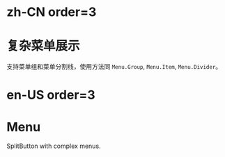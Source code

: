 # zh-CN order=3

# 复杂菜单展示

支持菜单组和菜单分割线，使用方法同 `Menu.Group`, `Menu.Item`, `Menu.Divider`。

# en-US order=3

# Menu

SplitButton with complex menus.
